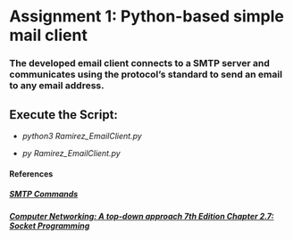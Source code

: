 # Assignment 1: Python-based simple mail client

### The developed email client connects to a SMTP server and communicates using the protocol’s standard to send an email to any email address.

## Execute the Script:
* _python3 Ramirez_EmailClient.py_

* _py Ramirez_EmailClient.py_
#### References
##### [SMTP Commands](https://www.samlogic.net/articles/smtp-commands-reference.htm)

##### [Computer Networking: A top-down approach 7th Edition Chapter 2.7: Socket Programming ](https://www.amazon.com/Computer-Networking-Top-Down-Approach-7th/dp/0133594149)
